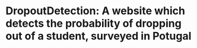 # DropoutDetection: A website which detects the probability of dropping out of a student, surveyed in Potugal
